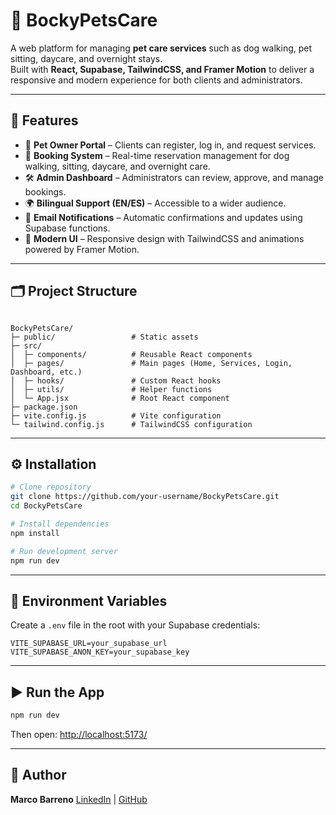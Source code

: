 
# 🐾 BockyPetsCare

A web platform for managing **pet care services** such as dog walking, pet sitting, daycare, and overnight stays.  
Built with **React, Supabase, TailwindCSS, and Framer Motion** to deliver a responsive and modern experience for both clients and administrators.

---

## 🚀 Features
- 🐶 **Pet Owner Portal** – Clients can register, log in, and request services.  
- 📅 **Booking System** – Real-time reservation management for dog walking, sitting, daycare, and overnight care.  
- 🛠 **Admin Dashboard** – Administrators can review, approve, and manage bookings.  
- 🌍 **Bilingual Support (EN/ES)** – Accessible to a wider audience.  
- 📩 **Email Notifications** – Automatic confirmations and updates using Supabase functions.  
- 🎨 **Modern UI** – Responsive design with TailwindCSS and animations powered by Framer Motion.

---

## 🗂 Project Structure
```

BockyPetsCare/
├─ public/                 # Static assets
├─ src/
│  ├─ components/          # Reusable React components
│  ├─ pages/               # Main pages (Home, Services, Login, Dashboard, etc.)
│  ├─ hooks/               # Custom React hooks
│  ├─ utils/               # Helper functions
│  └─ App.jsx              # Root React component
├─ package.json
├─ vite.config.js          # Vite configuration
└─ tailwind.config.js      # TailwindCSS configuration

````

---

## ⚙️ Installation
```bash
# Clone repository
git clone https://github.com/your-username/BockyPetsCare.git
cd BockyPetsCare

# Install dependencies
npm install

# Run development server
npm run dev
````

---

## 🔑 Environment Variables

Create a `.env` file in the root with your Supabase credentials:

```
VITE_SUPABASE_URL=your_supabase_url
VITE_SUPABASE_ANON_KEY=your_supabase_key
```

---

## ▶️ Run the App

```bash
npm run dev
```

Then open: [http://localhost:5173/](http://localhost:5173/)

---

## 👤 Author

**Marco Barreno**
[LinkedIn](https://www.linkedin.com/in/marco-barreno-uh/) | [GitHub](https://github.com/marcobarreno2003)
